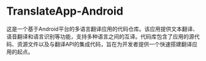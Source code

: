 # TranslateApp-Android
这是一个基于Android平台的多语言翻译应用的代码仓库。该应用提供文本翻译、语音翻译和语言识别等功能，支持多种语言之间的互译。代码库包含了应用的源代码、资源文件以及与翻译API的集成代码，旨在为开发者提供一个快速搭建翻译应用的起点。
